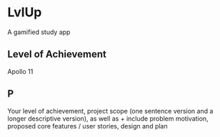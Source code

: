 # LvlUp
A gamified study app

## Level of Achievement
Apollo 11


## P

Your level of achievement, project scope (one sentence version and a longer descriptive version), as well as
+
include problem motivation, proposed core features / user stories, design and plan

